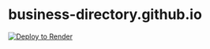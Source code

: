 # business-directory.github.io
<a href="https://render.com/deploy?repo=https://github.com/christo-blip/business-directory.github.io">
  <img src="https://render.com/images/deploy-to-render-button.svg" alt="Deploy to Render">
</a>
